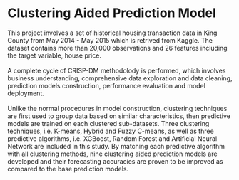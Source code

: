 # Clustering Aided Prediction Model
This project involves a set of historical housing transaction data in King County from May 2014 - May 2015 which is retrived from Kaggle. The dataset contains more than 20,000 observations and 26 features including the target variable, house price. <br /><br />
A complete cycle of CRISP-DM methodolody is performed, which involves business understanding, comprehensive data exploration and data cleaning, prediction models construction, performance evaluation and model deployment.  <br /><br />
Unlike the normal procedures in model construction, clustering techniques are first used to group data based on similar characteristics, then predictive models are trained on each clustered sub-datasets. Three clustering techniques, i.e. K-means, Hybrid and Fuzzy C-means, as well as three predictive algorithms, i.e. XGBoost, Random Forest and Artificial Neural Network are included in this study. By matching each predictive algorithm with all clustering methods, nine clustering aided prediction models are developed and their forecasting accuracies are proven to be improved as compared to the base prediction models.
